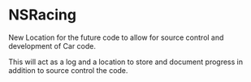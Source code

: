 # NSRacing

New Location for the future code to allow for source control and development of Car code.

This will act as a log and a location to store and document progress in addition to source control the code.

